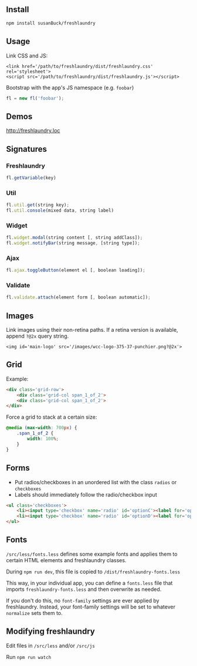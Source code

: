 ## Install
```bash
npm install susanBuck/freshlaundry
```

## Usage
Link CSS and JS:
```
<link href='/path/to/freshlaundry/dist/freshlaundry.css' rel='stylesheet'>
<script src='/path/to/freshlaundry/dist/freshlaundry.js'></script>
```

Bootstrap with the app's JS namespace (e.g. `foobar`)
```js
fl = new fl('foobar');
```

## Demos
<http://freshlaundry.loc>

## Signatures

### Freshlaundry
```js
fl.getVariable(key)
````

### Util
```js
fl.util.get(string key);
fl.util.console(mixed data, string label)
```

### Widget
```js
fl.widget.modal(string content [, string addClass]);
fl.widget.notifyBar(string message, [string type]);
````

### Ajax
```js
fl.ajax.toggleButton(element el [, boolean loading]);
```

### Validate
```js
fl.validate.attach(element form [, boolean automatic]);
```

## Images
Link images using their non-retina paths. If a retina version is available, append `?@2x` query string.
```
<img id='main-logo' src='/images/wcc-logo-375-37-punchier.png?@2x'>
``` 

## Grid
Example:
```html
<div class='grid-row'>
    <div class='grid-col span_1_of_2'>
    <div class='grid-col span_1_of_2'>
</div>
```

Force a grid to stack at a certain size:
```css
@media (max-width: 700px) {
    .span_1_of_2 {
        width: 100%;
    }
}
```

## Forms
+ Put radios/checkboxes in an unordered list with the class `radios` or `checkboxes`
+ Labels should immediately follow the radio/checkbox input
```html
<ul class='checkboxes'>
    <li><input type='checkbox' name='radio' id='optionC'><label for='optionC'>Option C</label>
    <li><input type='checkbox' name='radio' id='optionD'><label for='optionD'>Option D</label>
</ul>
```

## Fonts
`/src/less/fonts.less` defines some example fonts and applies them to certain HTML elements and freshlaundry classes.

During `npm run dev`, this file is copied to `/dist/freshlaundry-fonts.less`

This way, in your individual app, you can define a `fonts.less` file that imports `freshlaundry-fonts.less` and then overwrite as needed.

If you don't do this, no `font-family` settings are ever applied by freshlaundry. Instead, your font-family settings will be set to whatever `normalize` sets them to.

## Modifying freshlaundry
Edit files in `/src/less` and/or `/src/js`

Run `npm run watch` 

